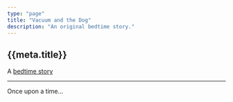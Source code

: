 ```yaml
---
type: "page"
title: "Vacuum and the Dog"
description: "An original bedtime story."
---
```


## {{meta.title}}

A [bedtime story](/bedtime-stories)

---

Once upon a time...